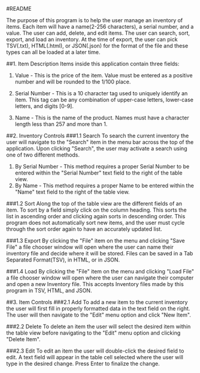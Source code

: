 #README

The purpose of this program is to help the user manage an inventory of items. Each item will have a name(2-256 characters),
a serial number, and a value. The user can add, delete, and edit items. The user can search, sort, export, and load an 
inventory. At the time of export, the user can pick TSV(.txt), HTML(.html), or JSON(.json) for the format of the file and 
these types can all be loaded at a later time.

##1. Item Description
Items inside this application contain three fields:
1. Value - This is the price of the item. Value must be entered as a positive number and will be rounded to the 1/100 place.

2. Serial Number - This is a 10 character tag used to uniquely identify an item. This tag can be any combination of upper-case
   letters, lower-case letters, and digits [0-9].

3. Name - This is the name of the product. Names must have a character length less than 257 and more than 1.

##2. Inventory Controls
###1.1 Search
To search the current inventory the user will navigate to the "Search" item in the menu bar across the top of the application.
Upon clicking "Search", the user may activate a search using one of two different methods.
1. By Serial Number - This method requires a proper Serial Number to be entered within the "Serial Number" text field to
   the right of the table view.
2. By Name - This method requires a proper Name to be entered within the "Name" text field to the right of the table view.

###1.2 Sort
Along the top of the table view are the different fields of an item. To sort by a field simply click on the column heading.
This sorts the list in ascending order and clicking again sorts in descending order. This program does not automatically 
sort new items, and the user must cycle through the sort order again to have an accurately updated list.

###1.3 Export
By clicking the "File" item on the menu and clicking "Save File" a file chooser window will open where the user can 
name their inventory file and decide where it will be stored. Files can be saved in a Tab Separated Format(TSV), in HTML,
or in JSON.

###1.4 Load
By clicking the "File" item on the menu and clicking "Load File" a file chooser window will open where the user can
navigate their computer and open a new Inventory file. This accepts Inventory files made by this program in TSV, HTML, 
and JSON.

##3. Item Controls
###2.1 Add
To add a new item to the current inventory the user will first fill in properly formatted data in the text field on the 
right. The user will then navigate to the "Edit" menu option and click "New Item".

###2.2 Delete
To delete an item the user will select the desired item within the table view before navigating to the "Edit" menu option 
and clicking "Delete Item".

###2.3 Edit
To edit an item the user will double-click the desired field to edit. A text field will appear in the table cell selected
where the user will type in the desired change. Press Enter to finalize the change.
